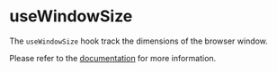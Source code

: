 # useWindowSize

The `useWindowSize` hook track the dimensions of the browser window.

Please refer to the [documentation](https://www.raddix.website/hooks/use-window-size) for more information.
